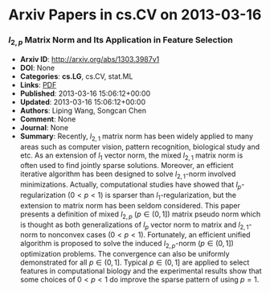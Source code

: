 # Arxiv Papers in cs.CV on 2013-03-16
### $l_{2,p}$ Matrix Norm and Its Application in Feature Selection
- **Arxiv ID**: http://arxiv.org/abs/1303.3987v1
- **DOI**: None
- **Categories**: **cs.LG**, cs.CV, stat.ML
- **Links**: [PDF](http://arxiv.org/pdf/1303.3987v1)
- **Published**: 2013-03-16 15:06:12+00:00
- **Updated**: 2013-03-16 15:06:12+00:00
- **Authors**: Liping Wang, Songcan Chen
- **Comment**: None
- **Journal**: None
- **Summary**: Recently, $l_{2,1}$ matrix norm has been widely applied to many areas such as computer vision, pattern recognition, biological study and etc. As an extension of $l_1$ vector norm, the mixed $l_{2,1}$ matrix norm is often used to find jointly sparse solutions. Moreover, an efficient iterative algorithm has been designed to solve $l_{2,1}$-norm involved minimizations. Actually, computational studies have showed that $l_p$-regularization ($0<p<1$) is sparser than $l_1$-regularization, but the extension to matrix norm has been seldom considered. This paper presents a definition of mixed $l_{2,p}$ $(p\in (0, 1])$ matrix pseudo norm which is thought as both generalizations of $l_p$ vector norm to matrix and $l_{2,1}$-norm to nonconvex cases $(0<p<1)$. Fortunately, an efficient unified algorithm is proposed to solve the induced $l_{2,p}$-norm $(p\in (0, 1])$ optimization problems. The convergence can also be uniformly demonstrated for all $p\in (0, 1]$. Typical $p\in (0,1]$ are applied to select features in computational biology and the experimental results show that some choices of $0<p<1$ do improve the sparse pattern of using $p=1$.



